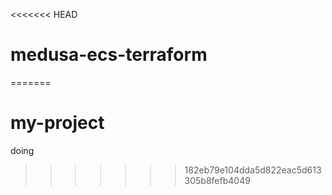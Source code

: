 <<<<<<< HEAD
# medusa-ecs-terraform
=======
# my-project
doing 
>>>>>>> 182eb79e104dda5d822eac5d613305b8fefb4049
